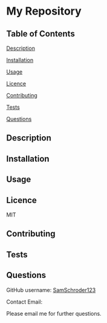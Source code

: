 # My Repository
## Table of Contents
[Description](#description)

[Installation](#installation)

[Usage](#usage)

[Licence](#license)

[Contributing](#contributing)

[Tests](#tests)

[Questions](#questions)
## Description

## Installation

## Usage

## Licence
MIT
## Contributing

## Tests

## Questions
GitHub username: [SamSchroder123](https://github.com/SamSchroder123)

Contact Email: 

Please email me for further questions.
